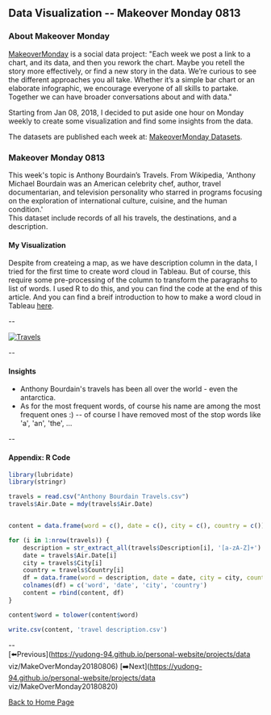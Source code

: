 <head>
  <!-- Global site tag (gtag.js) - Google Analytics -->
<script async src="https://www.googletagmanager.com/gtag/js?id=UA-112502179-1"></script>
<script>
  window.dataLayer = window.dataLayer || [];
  function gtag(){dataLayer.push(arguments);}
  gtag('js', new Date());

  gtag('config', 'UA-112502179-1');
</script>
</head>


## Data Visualization -- Makeover Monday 0813

### About Makeover Monday

[MakeoverMonday](http://www.makeovermonday.co.uk/) is a social data project:
"Each week we post a link to a chart, and its data, and then you rework the chart.
Maybe you retell the story more effectively, or find a new story in the data.
We’re curious to see the different approaches you all take. Whether it’s a simple bar chart or an elaborate infographic, we encourage everyone of all skills to partake.
Together we can have broader conversations about and with data."

Starting from Jan 08, 2018, I decided to put aside one hour on Monday weekly to create some visualization and find some insights from the data.

The datasets are published each week at: [MakeoverMonday Datasets](http://www.makeovermonday.co.uk/data/).

### Makeover Monday 0813

This week's topic is Anthony Bourdain’s Travels. From Wikipedia, 'Anthony Michael Bourdain was an American celebrity chef, author, travel documentarian, and television personality who starred in programs focusing on the exploration of international culture, cuisine, and the human condition.'  
This dataset include records of all his travels, the destinations, and a description.


#### My Visualization

Despite from createing a map, as we have description column in the data, I tried for the first time to create word cloud in Tableau. But of course, this require some pre-processing of the column to transform the paragraphs to list of words. I used R to do this, and you can find the code at the end of this article. And you can find a breif introduction to how to make a word cloud in Tableau [here](https://kb.tableau.com/articles/howto/creating-a-word-cloud).

--  
<div class='tableauPlaceholder' id='viz1534225799813' style='position: relative'>
<noscript><a href='#'>
<img alt='Travels ' src='https:&#47;&#47;public.tableau.com&#47;static&#47;images&#47;95&#47;95GKTZBNM&#47;1_rss.png' style='border: none' />
</a></noscript>
<object class='tableauViz'  style='display:none;'>
  <param name='host_url' value='https%3A%2F%2Fpublic.tableau.com%2F' />
  <param name='embed_code_version' value='3' />
  <param name='path' value='shared&#47;95GKTZBNM' />
  <param name='toolbar' value='yes' />
  <param name='static_image' value='https:&#47;&#47;public.tableau.com&#47;static&#47;images&#47;95&#47;95GKTZBNM&#47;1.png' />
  <param name='animate_transition' value='yes' />
  <param name='display_static_image' value='yes' />
  <param name='display_spinner' value='yes' />
  <param name='display_overlay' value='yes' />
  <param name='display_count' value='yes' />
  <param name='filter' value='publish=yes' />
</object></div>            
<script type='text/javascript'>          
  var divElement = document.getElementById('viz1534225799813');      
  var vizElement = divElement.getElementsByTagName('object')[0];     
  vizElement.style.width='800px';vizElement.style.height='827px';      
  var scriptElement = document.createElement('script');                
  scriptElement.src = 'https://public.tableau.com/javascripts/api/viz_v1.js';  
  vizElement.parentNode.insertBefore(scriptElement, vizElement);             
</script>  

--  

#### Insights
* Anthony Bourdain's travels has been all over the world - even the antarctica.  
* As for the most frequent words, of course his name are among the most frequent ones :) -- of course I have removed most of the stop words like 'a', 'an', 'the', ...  

--  

#### Appendix: R Code


```r  
library(lubridate)
library(stringr)

travels = read.csv("Anthony Bourdain Travels.csv")
travels$Air.Date = mdy(travels$Air.Date)


content = data.frame(word = c(), date = c(), city = c(), country = c())

for (i in 1:nrow(travels)) {
    description = str_extract_all(travels$Description[i], '[a-zA-Z]+')
    date = travels$Air.Date[i]
    city = travels$City[i]
    country = travels$Country[i]
    df = data.frame(word = description, date = date, city = city, country = country)
    colnames(df) = c('word', 'date', 'city', 'country')
    content = rbind(content, df)
}

content$word = tolower(content$word)

write.csv(content, 'travel description.csv')

```  

--  
[⬅️Previous](https://yudong-94.github.io/personal-website/projects/data viz/MakeOverMonday20180806) [➡️Next](https://yudong-94.github.io/personal-website/projects/data viz/MakeOverMonday20180820)  

[Back to Home Page](https://yudong-94.github.io/personal-website/)
